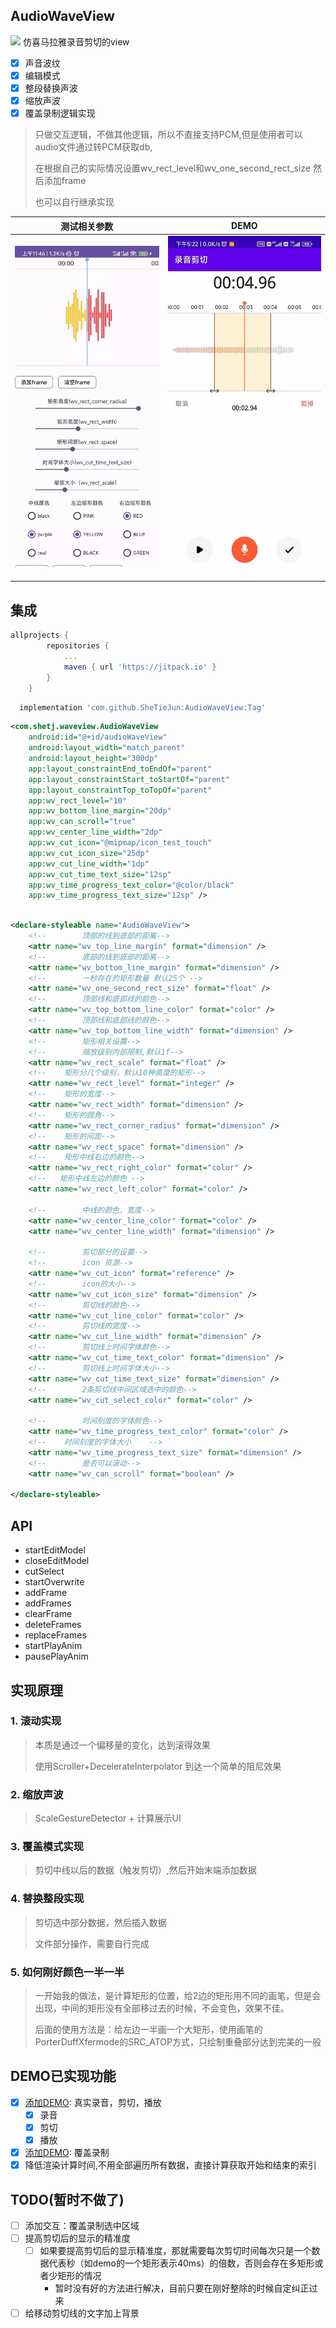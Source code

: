 ## AudioWaveView
[![](https://jitpack.io/v/SheTieJun/AudioWaveView.svg)](https://jitpack.io/#SheTieJun/AudioWaveView)
仿喜马拉雅录音剪切的view

- [X] 声音波纹
- [X] 编辑模式
- [X] 整段替换声波
- [X] 缩放声波
- [X] 覆盖录制逻辑实现

> 只做交互逻辑，不做其他逻辑，所以不直接支持PCM,但是使用者可以audio文件通过转PCM获取db,
> 
> 在根据自己的实际情况设置wv_rect_level和wv_one_second_rect_size 然后添加frame
> 
> 也可以自行继承实现

| 测试相关参数                | DEMO                    |
|-----------------------|-------------------------|
| ![](/image/demo.webp) | ![](/image/demo剪切.webp) |

## 集成
```groovy
allprojects {
		repositories {
			...
			maven { url 'https://jitpack.io' }
		}
	}
```

```groovy
  implementation 'com.github.SheTieJun:AudioWaveView:Tag'
```

```xml
<com.shetj.waveview.AudioWaveView
    android:id="@+id/audioWaveView"
    android:layout_width="match_parent"
    android:layout_height="300dp"
    app:layout_constraintEnd_toEndOf="parent"
    app:layout_constraintStart_toStartOf="parent"
    app:layout_constraintTop_toTopOf="parent"
    app:wv_rect_level="10"
    app:wv_bottom_line_margin="20dp"
    app:wv_can_scroll="true"
    app:wv_center_line_width="2dp"
    app:wv_cut_icon="@mipmap/icon_test_touch"
    app:wv_cut_icon_size="25dp"
    app:wv_cut_line_width="1dp"
    app:wv_cut_time_text_size="12sp"
    app:wv_time_progress_text_color="@color/black"
    app:wv_time_progress_text_size="12sp" />
```

```xml

<declare-styleable name="AudioWaveView">
    <!--        顶部的线到底部的距离-->
    <attr name="wv_top_line_margin" format="dimension" />
    <!--        底部的线到底部的距离-->
    <attr name="wv_bottom_line_margin" format="dimension" />
    <!--        一秒存在的矩形数量 默认25个 -->
    <attr name="wv_one_second_rect_size" format="float" />
    <!--        顶部线和底部线的颜色-->
    <attr name="wv_top_bottom_line_color" format="color" />
    <!--        顶部线和底部线的颜色-->
    <attr name="wv_top_bottom_line_width" format="dimension" />
    <!--        矩形相关设置-->
    <!--        缩放级别内部限制,默认1f-->
    <attr name="wv_rect_scale" format="float" />
    <!--    矩形分几个级别，默认10种高度的矩形-->
    <attr name="wv_rect_level" format="integer" />
    <!--    矩形的宽度-->
    <attr name="wv_rect_width" format="dimension" />
    <!--    矩形的圆角-->
    <attr name="wv_rect_corner_radius" format="dimension" />
    <!--    矩形的间距-->
    <attr name="wv_rect_space" format="dimension" />
    <!--    矩形中线右边的颜色-->
    <attr name="wv_rect_right_color" format="color" />
    <!--   矩形中线左边的颜色 -->
    <attr name="wv_rect_left_color" format="color" />

    <!--        中线的颜色，宽度-->
    <attr name="wv_center_line_color" format="color" />
    <attr name="wv_center_line_width" format="dimension" />

    <!--        剪切部分的设置-->
    <!--        icon 资源-->
    <attr name="wv_cut_icon" format="reference" />
    <!--        icon的大小-->
    <attr name="wv_cut_icon_size" format="dimension" />
    <!--        剪切线的颜色-->
    <attr name="wv_cut_line_color" format="color" />
    <!--        剪切线的宽度-->
    <attr name="wv_cut_line_width" format="dimension" />
    <!--        剪切线上时间字体颜色-->
    <attr name="wv_cut_time_text_color" format="dimension" />
    <!--        剪切线上时间字体大小-->
    <attr name="wv_cut_time_text_size" format="dimension" />
    <!--        2条剪切线中间区域选中的颜色-->
    <attr name="wv_cut_select_color" format="color" />

    <!--        时间刻度的字体颜色-->
    <attr name="wv_time_progress_text_color" format="color" />
    <!--    时间刻度的字体大小    -->
    <attr name="wv_time_progress_text_size" format="dimension" />
    <!--        是否可以滚动-->
    <attr name="wv_can_scroll" format="boolean" />

</declare-styleable>
```

## API
- startEditModel
- closeEditModel
- cutSelect
- startOverwrite
- addFrame
- addFrames
- clearFrame
- deleteFrames
- replaceFrames
- startPlayAnim
- pausePlayAnim

## 实现原理

### 1. 滚动实现
> 本质是通过一个偏移量的变化，达到滚得效果
> 
> 使用Scroller+DecelerateInterpolator 到达一个简单的阻尼效果

### 2. 缩放声波
> ScaleGestureDetector + 计算展示UI

### 3. 覆盖模式实现
> 剪切中线以后的数据（触发剪切）,然后开始末端添加数据

### 4. 替换整段实现
> 剪切选中部分数据，然后插入数据
> 
> 文件部分操作，需要自行完成

### 5. 如何刚好颜色一半一半
> 一开始我的做法，是计算矩形的位置，给2边的矩形用不同的画笔，但是会出现，中间的矩形没有全部移过去的时候，不会变色，效果不佳。
> 
> 后面的使用方法是：给左边一半画一个大矩形，使用画笔的PorterDuffXfermode的SRC_ATOP方式，只绘制重叠部分达到完美的一般

## DEMO已实现功能
- [X] [添加DEMO](demo-record): 真实录音，剪切，播放
  - [X] 录音
  - [X] 剪切
  - [X] 播放
- [X] [添加DEMO](demo-record): 覆盖录制  
- [X] 降低渲染计算时间,不用全部遍历所有数据，直接计算获取开始和结束的索引
## TODO(暂时不做了)
- [ ] 添加交互：覆盖录制选中区域
- [ ] 提高剪切后的显示的精准度
  - [ ] 如果要提高剪切后的显示精准度，那就需要每次剪切时间每次只是一个数据代表秒（如demo的一个矩形表示40ms）的倍数，否则会存在多矩形或者少矩形的情况
    - 暂时没有好的方法进行解决，目前只要在刚好整除的时候自定纠正过来
- [ ] 给移动剪切线的文字加上背景
